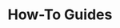 ---
title: "How-To Guides"
description: 
weight: 300
linkTitle: "Guides"
menu: 
  docs:
    parent: NGINX Gateway Fabric
---